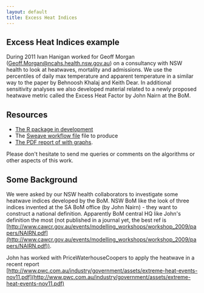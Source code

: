 ```yaml
---
layout: default
title: Excess Heat Indices
---
```


## Excess Heat Indices example 
During 2011 Ivan Hanigan worked for Geoff Morgan (Geoff.Morgan@ncahs.health.nsw.gov.au) on a consultancy with NSW health to look at heatwaves, mortality and admissions. We use the percentiles of daily max temperature and apparent temperature in a similar way to the paper by Behnoosh Khalaj and Keith Dear. In additional sensitivity analyses we also developed material related to a newly proposed heatwave metric called the Excess Heat Factor by John Nairn at the BoM.

## Resources

* [The R package in development](https://github.com/swish-climate-impact-assessment/ExcessHeatIndices)
* The [Sweave workflow file](/analyses/ExcessHeatIndices/EHIs_transformations_doc.Rnw) file to produce 
* [The PDF report of with graphs](/analyses/ExcessHeatIndices/EHIs_transformations_doc.pdf). 

Please don't hesitate to send me queries or comments on the algorithms or other aspects of this work.

## Some Background

We were asked by our NSW health collaborators to investigate some heatwave indices developed by the BoM. NSW BoM like the look of three indices invented at the SA BoM office (by John Nairn) - they want to construct a national definition. Apparently BoM central HQ like John's definition the most (not published in a journal yet, the best ref is [http://www.cawcr.gov.au/events/modelling_workshops/workshop_2009/papers/NAIRN.pdf](http://www.cawcr.gov.au/events/modelling_workshops/workshop_2009/papers/NAIRN.pdf)).

John has worked with PriceWaterhouseCoopers to apply the heatwave in a recent report [http://www.pwc.com.au/industry/government/assets/extreme-heat-events-nov11.pdf](http://www.pwc.com.au/industry/government/assets/extreme-heat-events-nov11.pdf)

